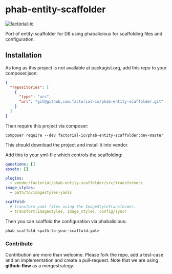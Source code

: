 
# phab-entity-scaffolder


[![factorial-io](https://circleci.com/gh/factorial-io/phab-entity-scaffolder.svg?style=shield)](https://circleci.com/gh/factorial-io/phab-entity-scaffolder)

Port of entity-scaffolder for D8 using phabalicious for scaffolding files and configuration.

## Installation

As long as this project is not available at packagist.org, add this repo to your composer.json:

```json
{
  "repositories": [
    {
      "type": "vcs",
      "url": "git@github.com:factorial-io/phab-entity-scaffolder.git"
    }
  ]
}
```

Then require this project via composer:
```shell
composer require --dev factorial-io/phab-entity-scaffolder:dev-master
```
This should download the project and install it into vendor.

Add this to your yml-file which controls the scaffolding:

```yaml
questions: []
assets: []

plugins:
  - vendor/factorial/phab-entity-scaffolder/src/transformers
image_styles:
  - path/to/imagestyles-yamls

scaffold:
  # transform yaml files using the ImageStyleTransformer.
  - transform(imagestyles, image_styles, config/sync)
```

Then you can scaffold the configuration via phabalicious:

```
phab scaffold <path-to-your-scaffold.yml>
```

### Contribute

Contribution are more than welcome. Please fork the repo, add a test-case and an
implementation and create a pull-request. Note that we are using **github-flow** as a
mergestrategy.
